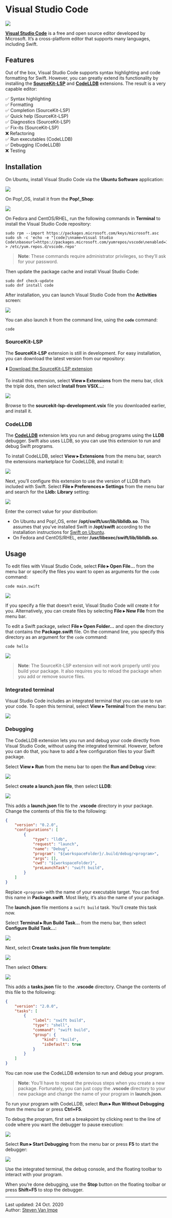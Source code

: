 # Visual Studio Code

![](vscode.png)

[**Visual Studio Code**](https://code.visualstudio.com) is a free and open source editor developed by Microsoft. It’s a cross-platform editor that supports many languages, including Swift.

## Features

Out of the box, Visual Studio Code supports syntax highlighting and code formatting for Swift. However, you can greatly extend its functionality by installing the [**SourceKit-LSP**](https://github.com/apple/sourcekit-lsp) and [**CodeLLDB**](https://marketplace.visualstudio.com/items?itemName=vadimcn.vscode-lldb) extensions. The result is a very capable editor:

✅ Syntax highlighting \
✅ Formatting \
✅ Completion (SourceKit-LSP) \
✅ Quick help (SourceKit-LSP) \
✅ Diagnostics (SourceKit-LSP) \
✅ Fix-its (SourceKit-LSP) \
❌ Refactoring \
✅ Run executables (CodeLLDB) \
✅ Debugging (CodeLLDB) \
❌ Testing

## Installation

On Ubuntu, install Visual Studio Code via the **Ubuntu Software** application:

![](install-ubuntu.png)

On Pop!_OS, install it from the **Pop!_Shop**:

![](install-pop.png)

On Fedora and CentOS/RHEL, run the following commands in **Terminal** to install the Visual Studio Code repository:

```
sudo rpm --import https://packages.microsoft.com/keys/microsoft.asc
sudo sh -c 'echo -e "[code]\nname=Visual Studio Code\nbaseurl=https://packages.microsoft.com/yumrepos/vscode\nenabled=1\ngpgcheck=1\ngpgkey=https://packages.microsoft.com/keys/microsoft.asc" > /etc/yum.repos.d/vscode.repo'
```

> **Note**: These commands require administrator privileges, so they’ll ask for your password.

Then update the package cache and install Visual Studio Code:

```
sudo dnf check-update
sudo dnf install code
```

After installation, you can launch Visual Studio Code from the **Activities** screen:

![](launch.png)

You can also launch it from the command line, using the **`code`** command:

```
code
```

### SourceKit-LSP

The **SourceKit-LSP** extension is still in development. For easy installation, you can download the latest version from our repository:

⬇️ [Download the SourceKit-LSP extension](../../downloads/sourcekit-lsp-development.vsix)

To install this extension, select **View ▸ Extensions** from the menu bar, click the triple dots, then select **Install from VSIX...**:

![](install-extension.png)

Browse to the **sourcekit-lsp-development.vsix** file you downloaded earlier, and install it.

### CodeLLDB

The [**CodeLLDB**](https://marketplace.visualstudio.com/items?itemName=vadimcn.vscode-lldb) extension lets you run and debug programs using the **LLDB** debugger. Swift also uses LLDB, so you can use this extension to run and debug Swift programs.

To install CodeLLDB, select **View ▸ Extensions** from the menu bar, search the extensions marketplace for CodeLLDB, and install it:

![](lldb-install.png)

Next, you’ll configure this extension to use the version of LLDB that’s included with Swift. Select **File ▸ Preferences ▸ Settings** from the menu bar and search for the **Lldb: Library** setting:

![](lldb-config.png)

Enter the correct value for your distribution:

* On Ubuntu and Pop!_OS, enter **/opt/swift/usr/lib/liblldb.so**. This assumes that you’ve installed Swift in **/opt/swift** according to the installation instructions for [Swift on Ubuntu](../../platforms/ubuntu/README.md).
* On Fedora and CentOS/RHEL, enter **/usr/libexec/swift/lib/liblldb.so**.

## Usage

To edit files with Visual Studio Code, select **File ▸ Open File...** from the menu bar or specify the files you want to open as arguments for the `code` command:

```
code main.swift
```

![](open-file.png)

If you specify a file that doesn’t exist, Visual Studio Code will create it for you. Alternatively, you can create files by selecting **File ▸ New File** from the menu bar.

To edit a Swift package, select **File ▸ Open Folder...** and open the directory that contains the **Package.swift** file. On the command line, you specify this directory as an argument for the `code` command:

```
code hello
```

![](open-package.png)

> **Note**: The SourceKit-LSP extension will not work properly until you build your package. It also requires you to reload the package when you add or remove source files.

### Integrated terminal

Visual Studio Code includes an integrated terminal that you can use to run your code. To open this terminal, select **View ▸ Terminal** from the menu bar:

![](terminal.png)

### Debugging

The CodeLLDB extension lets you run and debug your code directly from Visual Studio Code, without using the integrated terminal. However, before you can do that, you have to add a few configuration files to your Swift package.

Select **View ▸ Run** from the menu bar to open the **Run and Debug** view:

![](run-view.png)

Select **create a launch.json file**, then select **LLDB**:

![](create-launch.png)

This adds a **launch.json** file to the **.vscode** directory in your package. Change the contents of this file to the following:

```json
{
    "version": "0.2.0",
    "configurations": [
        {
            "type": "lldb",
            "request": "launch",
            "name": "Debug",
            "program": "${workspaceFolder}/.build/debug/<program>",
            "args": [],
            "cwd": "${workspaceFolder}",
            "preLaunchTask": "swift build",
        }
    ]
}
```

Replace `<program>` with the name of your executable target. You can find this name in **Package.swift**. Most likely, it’s also the name of your package.

The **launch.json** file mentions a `swift build` task. You’ll create this task now.

Select **Terminal ▸ Run Build Task...** from the menu bar, then select **Configure Build Task...**:

![](task1.png)

Next, select **Create tasks.json file from template**:

![](task2.png)

Then select **Others**:

![](task3.png)

This adds a **tasks.json** file to the **.vscode** directory. Change the contents of this file to the following:

```json
{
    "version": "2.0.0",
    "tasks": [
        {
            "label": "swift build",
            "type": "shell",
            "command": "swift build",
            "group": {
                "kind": "build",
                "isDefault": true
            }
        }
    ]
}
```

You can now use the CodeLLDB extension to run and debug your program.

> **Note**: You’ll have to repeat the previous steps when you create a new package. Fortunately, you can just copy the **.vscode** directory to your new package and change the name of your program in **launch.json**.

To run your program with CodeLLDB, select **Run ▸ Run Without Debugging** from the menu bar or press **Ctrl+F5**.

To debug the program, first set a breakpoint by clicking next to the line of code where you want the debugger to pause execution:

![](breakpoint.png)

Select **Run ▸ Start Debugging** from the menu bar or press **F5** to start the debugger:

![](debugging.png)

Use the integrated terminal, the debug console, and the floating toolbar to interact with your program.

When you’re done debugging, use the **Stop** button on the floating toolbar or press **Shift+F5** to stop the debugger.

---

Last updated: 24 Oct. 2020 \
Author: [Steven Van Impe](https://github.com/svanimpe)
